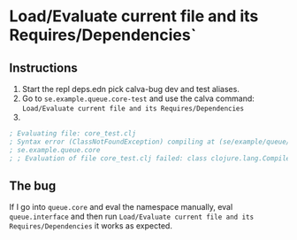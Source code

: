 # Load/Evaluate current file and its Requires/Dependencies`

## Instructions
1. Start the repl deps.edn pick calva-bug dev and test aliases.
2. Go to `se.example.queue.core-test` and use the calva command: 
`Load/Evaluate current file and its Requires/Dependencies`
3.
```clojure
; Evaluating file: core_test.clj
; Syntax error (ClassNotFoundException) compiling at (se/example/queue/interface.clj:2:3).
; se.example.queue.core
; ; Evaluation of file core_test.clj failed: class clojure.lang.Compiler$CompilerException
```

## The bug
If I go into `queue.core` and eval the namespace manually, eval `queue.interface` and then run `Load/Evaluate current file and its Requires/Dependencies` it works as expected.
